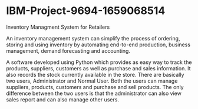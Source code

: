 # IBM-Project-9694-1659068514
Inventory Managment System for Retailers

An inventory management system can simplify the process of ordering, storing and using inventory by automating end-to-end production, business management, demand forecasting and accounting.

A software developed using Python which provides as easy way to track the products, suppliers, customers as well as purchase and sales information. It also records the stock currently available in the store. There are basically two users, Administrator and Normal User. Both the users can manage suppliers, products, customers and purchase and sell products. The only difference between the two users is that the administrator can also view sales report and can also manage other users.

